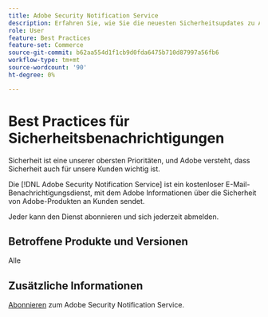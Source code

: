 ```yaml
---
title: Adobe Security Notification Service
description: Erfahren Sie, wie Sie die neuesten Sicherheitsupdates zu Adobe-Produkten erhalten.
role: User
feature: Best Practices
feature-set: Commerce
source-git-commit: b62aa554d1f1cb9d0fda6475b710d87997a56fb6
workflow-type: tm+mt
source-wordcount: '90'
ht-degree: 0%

---
```



# Best Practices für Sicherheitsbenachrichtigungen

Sicherheit ist eine unserer obersten Prioritäten, und Adobe versteht, dass Sicherheit auch für unsere Kunden wichtig ist.

Die [!DNL Adobe Security Notification Service] ist ein kostenloser E-Mail-Benachrichtigungsdienst, mit dem Adobe Informationen über die Sicherheit von Adobe-Produkten an Kunden sendet.

Jeder kann den Dienst abonnieren und sich jederzeit abmelden.

## Betroffene Produkte und Versionen

Alle

## Zusätzliche Informationen

[Abonnieren](https://www.adobe.com/subscription/adbeSecurityNotifications.html) zum Adobe Security Notification Service.
